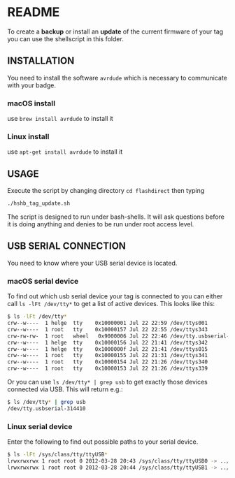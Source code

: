 # README

To create a **backup** or install an **update** of the current firmware of your tag you can use the shellscript in this folder.

## INSTALLATION

You need to install the software `avrdude` which is necessary to communicate with your badge.

### macOS install

use `brew install avrdude` to install it

### Linux install

use `apt-get install avrdude` to install it

## USAGE

Execute the script by changing directory `cd flashdirect` then typing

```bash
./hshb_tag_update.sh
```

The script is designed to run under bash-shells. It will ask questions before it is doing anything and denies to be run under root access level.

## USB SERIAL CONNECTION

You need to know where your USB serial device is located.

### macOS serial device

To find out which usb serial device your tag is connected to you can either call `ls -lFt /dev/tty*` to get a list of active devices. This looks like this:

```bash
$ ls -lFt /dev/tty*
crw--w----  1 helge  tty    0x10000001 Jul 22 22:59 /dev/ttys001
crw--w----  1 root   tty    0x10000157 Jul 22 22:55 /dev/ttys343
crw-rw-rw-  1 root   wheel   0x9000006 Jul 22 22:46 /dev/tty.usbserial-314410
crw--w----  1 helge  tty    0x10000156 Jul 22 21:41 /dev/ttys342
crw--w----  1 helge  tty    0x1000000f Jul 22 21:41 /dev/ttys015
crw--w----  1 root   tty    0x10000155 Jul 22 21:31 /dev/ttys341
crw--w----  1 root   tty    0x10000154 Jul 22 21:26 /dev/ttys340
crw--w----  1 root   tty    0x10000153 Jul 22 21:26 /dev/ttys339
```

Or you can use `ls /dev/tty* | grep usb` to get exactly those devices connected via USB. This will return e.g.:

```bash
$ ls /dev/tty* | grep usb
/dev/tty.usbserial-314410
```

### Linux serial device

Enter the following to find out possible paths to your serial device.

```bash
$ ls -lFt /sys/class/tty/ttyUSB*
lrwxrwxrwx 1 root root 0 2012-03-28 20:43 /sys/class/tty/ttyUSB0 -> ../../devices/pci0000:00/0000:00:1d.0/usb2/2-1/2-1.4/2-1.4:1.0/ttyUSB0/tty/ttyUSB0/
lrwxrwxrwx 1 root root 0 2012-03-28 20:44 /sys/class/tty/ttyUSB1 -> ../../devices/pci0000:00/0000:00:1d.0/usb2/2-1/2-1.3/2-1.3:1.0/ttyUSB1/tty/ttyUSB1/
```
